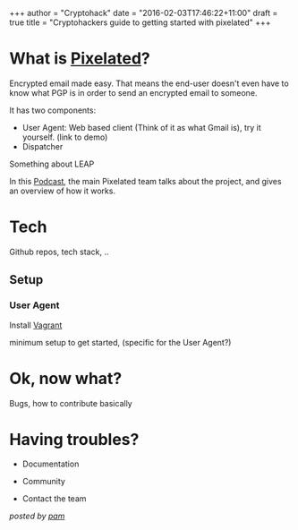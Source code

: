+++
author = "Cryptohack"
date = "2016-02-03T17:46:22+11:00"
draft = true
title = "Cryptohackers guide to getting started with pixelated"
+++

# What is [Pixelated](https://pixelated-project.org/)?
  Encrypted email made easy.
  That means the end-user doesn't even have to know what PGP is in order to send an encrypted email to someone.

  It has two components:

  - User Agent: Web based client (Think of it as what Gmail is), try it yourself. (link to demo)
  - Dispatcher

  Something about LEAP

  In this [Podcast](https://soundcloud.com/thoughtworks/pixelated-why-secure-communication-is-essential), the main Pixelated team talks about the project, and gives an overview of how it works.

# Tech
  Github repos, tech stack, ..


## Setup

### User Agent

  Install [Vagrant](https://www.vagrantup.com/downloads.html)

  minimum setup to get started, (specific for the User Agent?)

# Ok, now what?
  Bugs, how to contribute basically


# Having troubles?

  - Documentation

  - Community

  - Contact the team


*posted by [pam](https://twitter.com/pamrucinque)*